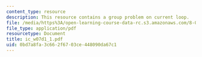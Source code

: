 ```yaml
---
content_type: resource
description: This resource contains a group problem on current loop.
file: /media/https%3A/open-learning-course-data-rc.s3.amazonaws.com/8-02-physics-ii-electricity-and-magnetism-spring-2007/0bd7a8fa3c662f6703ce448090da67c1_ic_w07d1_1.pdf
file_type: application/pdf
resourcetype: Document
title: ic_w07d1_1.pdf
uid: 0bd7a8fa-3c66-2f67-03ce-448090da67c1
---
```

